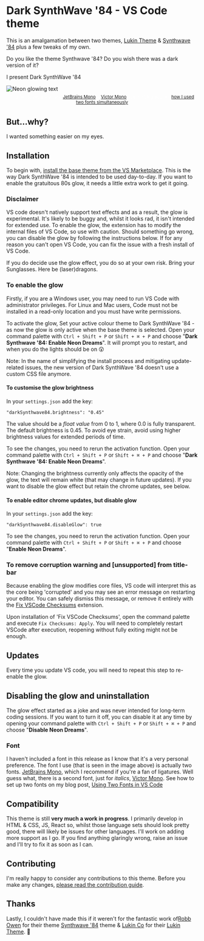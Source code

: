 # Dark SynthWave '84 - VS Code theme

This is an amalgamation between two themes, [Lukin Theme](https://marketplace.visualstudio.com/items?itemName=lukinco.lukin-vscode-theme)
& [Synthwave '84](https://marketplace.visualstudio.com/items?itemName=RobbOwen.synthwave-vscode)
plus a few tweaks of my own.

Do you like the theme Synthwave '84? Do you wish there was a dark version of it?

I present Dark SynthWave '84

![Neon glowing text](https://raw.githubusercontent.com/brainomite/dark-synthwave-vscode/main/theme.png)
<p class="figcaption" style="text-align: center; margin-top: -0.5rem; margin-bottom: 2rem; color: rgba(255,255,255,.5); font-size: smaller">
  The fonts, yes plural, are <a href="https://www.jetbrains.com/lp/mono/">JetBrains Mono</a>
  & <a href="https://rubjo.github.io/victor-mono/">Victor Mono</a> see my blog
  post on <a href="https://aaronyoung.dev/blog/2021-01-24-vscode-dual-fonts/">
  how I used two fonts simultaneously</a>
</p>

## But...why?
I wanted something easier on my eyes.

## Installation
To begin with, [install the base theme from the VS Marketplace](https://marketplace.visualstudio.com/items?itemName=AaronYoung.dark-synthwave-vscode). This is the way Dark SynthWave '84 is intended to be used day-to-day. If you want to enable the gratuitous 80s glow, it needs a little extra work to get it going.

### Disclaimer
VS code doesn't natively support text effects and as a result, the glow is experimental. It's likely to be buggy and, whilst it looks rad, it isn't intended for extended use. To enable the glow, the extension has to modify the internal files of VS Code, so use with caution. Should something go wrong, you can disable the glow by following the instructions below. If for any reason you can't open VS Code, you can fix the issue with a fresh install of VS Code.

If you do decide use the glow effect, you do so at your own risk. Bring your Sunglasses. Here be (laser)dragons.

### To enable the glow

Firstly, if you are a Windows user, you may need to run VS Code with administrator privileges. For Linux and Mac users, Code must not be installed in a read-only location and you must have write permissions.

To activate the glow, Set your active colour theme to Dark SynthWave '84 - as now the glow is only active when the base theme is selected. Open your command palette with `Ctrl + Shift + P` or `Shift + ⌘ + P` and choose "__Dark Synthwave '84: Enable Neon Dreams__". It will prompt you to restart, and when you do the lights should be on 😲

Note: In the name of simplifying the install process and mitigating update-related issues, the new version of Dark SynthWave '84 doesn't use a custom CSS file anymore.

#### To customise the glow brightness
In your `settings.json` add the key:
```
"darkSynthwave84.brightness": "0.45"
```
The value should be a _float value_ from 0 to 1, where 0.0 is fully transparent. The default brightness is 0.45. To avoid eye strain, avoid using higher brightness values for extended periods of time.

To see the changes, you need to rerun the activation function. Open your command palette with `Ctrl + Shift + P` or `Shift + ⌘ + P` and choose "__Dark Synthwave '84: Enable Neon Dreams__".

Note: Changing the brightness currently only affects the opacity of the glow, the text will remain white (that may change in future updates). If you want to disable the glow effect but retain the chrome updates, see below.

#### To enable editor chrome updates, but disable glow
In your `settings.json` add the key:
```
"darkSynthwave84.disableGlow": true
```
To see the changes, you need to rerun the activation function. Open your command palette with `Ctrl + Shift + P` or `Shift + ⌘ + P` and choose "__Enable Neon Dreams__".

### To remove corruption warning and [unsupported] from title-bar
Because enabling the glow modifies core files, VS code will interpret this as the core being 'corrupted' and you may see an error message on restarting your editor. You can safely dismiss this message, or remove it entirely with the [Fix VSCode Checksums](https://marketplace.visualstudio.com/items?itemName=lehni.vscode-fix-checksums 'Fix VSCode Checksums') extension.

Upon installation of 'Fix VSCode Checksums', open the command palette and execute `Fix Checksums: Apply`. You will need to completely restart VSCode after execution, reopening without fully exiting might not be enough.

## Updates
Every time you update VS code, you will need to repeat this step to re-enable the glow.

## Disabling the glow and uninstallation
The glow effect started as a joke and was never intended for long-term coding sessions. If you want to turn it off, you can disable it at any time by opening your command palette with `Ctrl + Shift + P` or `Shift + ⌘ + P` and choose "__Disable Neon Dreams__".

### Font
I haven't included a font in this release as I know that it's a very personal preference. The font I use (that is seen in the image above) is actually two fonts. [JetBrains Mono](https://www.jetbrains.com/lp/mono/), which I recommend if you're a fan of ligatures. Well guess what, there is a second font, just for *italics*, [Victor Mono](https://rubjo.github.io/victor-mono/). See how to set up two fonts on my blog post, [Using Two Fonts in VS Code](https://aaronyoung.dev/blog/2021-01-24-vscode-dual-fonts/)

## Compatibility
This theme is still **very much a work in progress**. I primarily develop in HTML & CSS, JS, React so, whilst those language sets should look pretty good, there will likely be issues for other languages. I'll work on adding more support as I go. If you find anything glaringly wrong, raise an issue and I'll try to fix it as soon as I can.

## Contributing
I'm really happy to consider any contributions to this theme. Before you make any changes, [please read the contribution guide](https://github.com/brainomite/dark-synthwave-vscode/blob/master/CONTRIBUTING.md).

## Thanks
Lastly, I couldn't have made this if it weren't for the fantastic work of[Robb Owen](https://marketplace.visualstudio.com/publishers/RobbOwen) for their theme [Synthwave '84](https://marketplace.visualstudio.com/items?itemName=RobbOwen.synthwave-vscode) theme & [Lukin Co](https://marketplace.visualstudio.com/publishers/lukinco) for their [Lukin Theme](https://marketplace.visualstudio.com/items?itemName=lukinco.lukin-vscode-theme). 🙏


